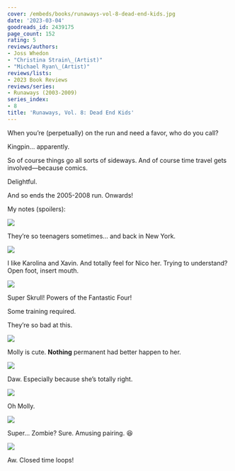 ```yaml
---
cover: /embeds/books/runaways-vol-8-dead-end-kids.jpg
date: '2023-03-04'
goodreads_id: 2439175
page_count: 152
rating: 5
reviews/authors:
- Joss Whedon
- "Christina Strain\_(Artist)"
- "Michael Ryan\_(Artist)"
reviews/lists:
- 2023 Book Reviews
reviews/series:
- Runaways (2003-2009)
series_index:
- 8
title: 'Runaways, Vol. 8: Dead End Kids'
---
```

When you’re (perpetually) on the run and need a favor, who do you call?

Kingpin… apparently. 

So of course things go all sorts of sideways. And of course time travel gets involved—because comics. 

Delightful. 

And so ends the 2005-2008 run. Onwards!

<!--more-->

My notes (spoilers):

![](/embeds/books/attachments/runaways-v8-f09f27.png)

They’re so teenagers sometimes… and back in New York. 

![](/embeds/books/attachments/runaways-v8-af1751.png)

I like Karolina and Xavin. And totally feel for Nico her. Trying to understand? Open foot, insert mouth. 

![](/embeds/books/attachments/runaways-v8-a6d9b6.png)

Super Skrull! Powers of the Fantastic Four!

Some training required. 

They’re so bad at this. 

![](/embeds/books/attachments/runaways-v8-6dfc8c.png)

Molly is cute. **Nothing** permanent had better happen to her. 

![](/embeds/books/attachments/runaways-v8-eb7196.png)

Daw. Especially because she’s totally right. 

![](/embeds/books/attachments/runaways-v8-8eaf03.png)

Oh Molly. 

![](/embeds/books/attachments/runaways-v8-1646f9.png)

Super… Zombie? Sure. Amusing pairing. 😆

![](/embeds/books/attachments/runaways-v8-7e9eb7.png)

Aw. Closed time loops!


